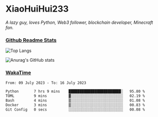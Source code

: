 # XiaoHuiHui233

*A lazy guy, loves Python, Web3 follower, blockchain developer, Minecraft fan.*

### [Github Readme Stats](https://github.com/anuraghazra/github-readme-stats)

![Top Langs](https://github-readme-stats.vercel.app/api/top-langs/?username=XiaoHuiHui233&layout=compact&theme=github_dark)

![Anurag's GitHub stats](https://github-readme-stats.vercel.app/api?username=XiaoHuiHui233&show_icons=true&theme=github_dark)

### [WakaTime](https://wakatime.com)

<!--START_SECTION:waka-->

```txt
From: 09 July 2023 - To: 16 July 2023

Python       7 hrs 9 mins    ████████████████████████░   95.80 %
TOML         9 mins          ▓░░░░░░░░░░░░░░░░░░░░░░░░   02.19 %
Bash         4 mins          ▒░░░░░░░░░░░░░░░░░░░░░░░░   01.08 %
Docker       3 mins          ▒░░░░░░░░░░░░░░░░░░░░░░░░   00.83 %
Git Config   0 secs          ░░░░░░░░░░░░░░░░░░░░░░░░░   00.08 %
```

<!--END_SECTION:waka-->

